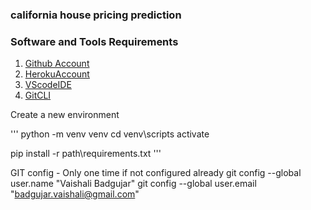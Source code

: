 ### california house pricing prediction

### Software and Tools Requirements

1. [Github Account](https://github.com)
2. [HerokuAccount](https://heroku.com)
3. [VScodeIDE](https://code.visualstudio.com/)
4. [GitCLI](https://git-scm.com/book/en/v2/Getting-Started-The-Command-Line)

Create a new environment

''' python -m venv venv
cd venv\scripts
activate

pip install -r path\requirements.txt
'''

GIT config - Only one time if not configured already
git config --global user.name "Vaishali Badgujar" 
git config --global user.email "badgujar.vaishali@gmail.com"



